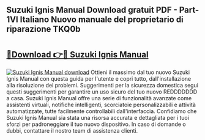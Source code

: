 ## Suzuki Ignis Manual Download gratuit PDF - Part-1VI Italiano Nuovo manuale del proprietario di riparazione TKQ0b

# <h2><a href="http://dfeuc3.blite.top/?on=Suzuki+Ignis+Manual">🔗Download 👉🔴 Suzuki Ignis Manual</a></h2>

[![Suzuki Ignis Manual download](https://i.imgur.com/lujVjoI.png)](http://dfeuc3.blite.top/?on=Suzuki+Ignis+Manual)
Ottieni il massimo dal tuo nuovo Suzuki Ignis Manual con questa guida per l'utente e copri tutto, dall'installazione alla risoluzione dei problemi. Suggerimenti per la sicurezza domestica segui questi suggerimenti per garantire un uso sicuro del tuo nuovo REDDDDDDD a casa. Suzuki Ignis Manual offre una serie di funzionalità avanzate come assistenti virtuali, notifiche intelligenti, scorciatoie personalizzabili e attività automatizzate, tutte facilmente controllabili dall'interfaccia. Confidiamo che Suzuki Ignis Manual sia stata una risorsa accurata e dettagliata per i tuoi sforzi per padroneggiare il tuo nuovo dispositivo. In caso di domande o dubbi, contattare il nostro team di assistenza clienti.
